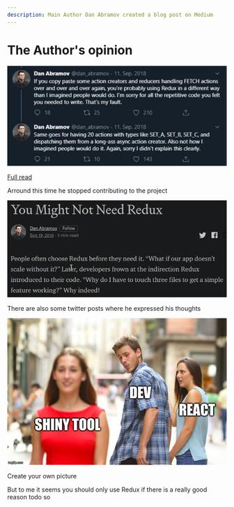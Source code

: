 ```yaml
---
description: Main Author Dan Abramov created a blog post on Medium
---
```


# The Author's opinion

![](.gitbook/assets/image%20%282%29.png)

[Full read](https://medium.com/@dan_abramov/you-might-not-need-redux-be46360cf367)

Arround this time he stopped contributing to the project

![](.gitbook/assets/image%20%281%29.png)

There are also some twitter posts where he expressed his thoughts

![](.gitbook/assets/image%20%283%29.png)

Create your own picture

But to me it seems you should only use Redux if there is a really good reason todo so


